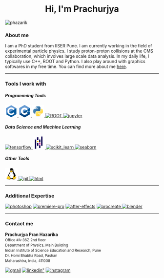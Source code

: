 <h1 align="center">Hi, I'm Prachurjya</h1>  

<p align="left"> <img src="https://komarev.com/ghpvc/?username=phazarik&label=Profile%20views&color=0e75b6&style=flat" alt="phazarik" /> </p>

### About me
I am a PhD student from IISER Pune. I am currently working in the field of experimental particle physics. I study proton-proton collisions at the CMS collaboration, which involves large scale data analysis.  In my daily life, I typically use C++, ROOT and Python. I also play around with graphics softwares in my free time. You can find more about me <a href="https://phazarik.github.io/index.html" target="_blank">here</a>.

---
### Tools I work with

##### Programming Tools
<p align="left">
<a href="https://www.cprogramming.com/" target="_blank" rel="noreferrer"> <img src="https://raw.githubusercontent.com/devicons/devicon/master/icons/c/c-original.svg" alt="c" width="40" height="40"/> </a>
<a href="https://www.w3schools.com/cpp/" target="_blank" rel="noreferrer"> <img src="https://raw.githubusercontent.com/devicons/devicon/master/icons/cplusplus/cplusplus-original.svg" alt="cplusplus" width="40" height="40"/> </a>
<a href="https://www.python.org" target="_blank" rel="noreferrer"> <img src="https://raw.githubusercontent.com/devicons/devicon/master/icons/python/python-original.svg" alt="python" width="40" height="40"/> </a>
<a href="https://root.cern/" target="_blank" rel="noreferrer"> <img src="https://root.cern/img/logos/ROOT_Logo/logos/linux/linux-icon-96.png" alt="ROOT" width="40" height="40"/> </a>
 <a href="https://jupyter.org/" target="_blank" rel="noreferrer"> <img src="https://jupyter.org/assets/logos/rectanglelogo-greytext-orangebody-greymoons.svg" alt="jupyter" height="40"/> </a>
</p> 

##### Data Science and Machine Learning
<p align="left">
<a href="https://www.tensorflow.org" target="_blank" rel="noreferrer"> <img src="https://www.vectorlogo.zone/logos/tensorflow/tensorflow-icon.svg" alt="tensorflow" width="40" height="40"/> </a>
<a href="https://pandas.pydata.org/" target="_blank" rel="noreferrer"> <img src="https://raw.githubusercontent.com/devicons/devicon/2ae2a900d2f041da66e950e4d48052658d850630/icons/pandas/pandas-original.svg" alt="pandas" width="40" height="40"/> </a>
<a href="https://scikit-learn.org/" target="_blank" rel="noreferrer"> <img src="https://upload.wikimedia.org/wikipedia/commons/0/05/Scikit_learn_logo_small.svg" alt="scikit_learn" width="40" height="40"/> </a>
<a href="https://seaborn.pydata.org/" target="_blank" rel="noreferrer"> <img src="https://seaborn.pydata.org/_images/logo-mark-lightbg.svg" alt="seaborn" width="40" height="40"/> </a>
</p>

##### Other Tools
<p align="left">
<a href="https://www.linux.org/" target="_blank" rel="noreferrer"> <img src="https://raw.githubusercontent.com/devicons/devicon/master/icons/linux/linux-original.svg" alt="linux" width="40" height="40"/> </a>
<a href="https://git-scm.com/" target="_blank" rel="noreferrer"> <img src="https://www.vectorlogo.zone/logos/git-scm/git-scm-icon.svg" alt="git" width="40" height="40"/> </a>
<a href="https://html.com/" target="_blank" rel="noreferrer"> <img src="https://www.w3.org/html/logo/downloads/HTML5_Logo_64.png" alt="html" width="40" height="40"/> </a>
</p>

---
### Additional Expertise
<p align="left">
<a href="https://www.adobe.com/apps/all/all-platforms" target="_blank" rel="noreferrer"> <img src="https://www.adobe.com/cc-shared/assets/img/product-icons/svg/photoshop-40.svg" alt="photoshop" width="40" height="40"/></a>
<a href="https://www.adobe.com/apps/all/all-platforms" target="_blank" rel="noreferrer"> <img src="https://www.adobe.com/cc-shared/assets/img/product-icons/svg/premiere-pro-40.svg" alt="premiere-pro" width="40" height="40"/></a>
<a href="https://www.adobe.com/apps/all/all-platforms" target="_blank" rel="noreferrer"> <img src="https://www.adobe.com/cc-shared/assets/img/product-icons/svg/after-effects-40.svg" alt="after-effects" width="40" height="40"/></a>
<a href="https://procreate.art/" target="_blank" rel="noreferrer"> <img src="https://procreate-assets-cdn.procreate.com/assets/procreate.D0fS5-Eq.png" alt="procreate" width="40" height="40"/> </a>
<a href="https://www.blender.org/" target="_blank" rel="noreferrer"> <img src="https://download.blender.org/branding/community/blender_community_badge_white.svg" alt="blender" width="40" height="40"/> </a>
</p>

---
### Contact me

**Prachurjya Pran Hazarika** <br>
<small>Office #A-367, 2nd floor <br>
Department of Physics, Main Building <br> 
Indian Institute of Science Education and Research, Pune  <br>
Dr. Homi Bhabha Road, Pashan  <br>
Maharashtra, India, 411008
</small>

<p align="left">  
<a href="mailto:prachurjya.hazarika@students.iiserpune.ac.in" target="blank"><img align="center" src="https://lh3.googleusercontent.com/0rpHlrX8IG77awQMuUZpQ0zGWT7HRYtpncsuRnFo6V3c8Lh2hPjXnEuhDDd-OsLz1vua4ld2rlUYFAaBYk-rZCODmi2eJlwUEVsZgg" alt="gmail" height="40" width="40" /></a>  
<a href="https://linkedin.com/in/prachurjya-hazarika" target="blank"><img align="center" src="https://raw.githubusercontent.com/rahuldkjain/github-profile-readme-generator/master/src/images/icons/Social/linked-in-alt.svg" alt=linkedin" height="30" width="40" /></a>  
<a href="https://instagram.com/obi_art_kenobi" target="blank"><img align="center" src="https://raw.githubusercontent.com/rahuldkjain/github-profile-readme-generator/master/src/images/icons/Social/instagram.svg" alt="instagram" height="30" width="40" /></a>  
</p>
